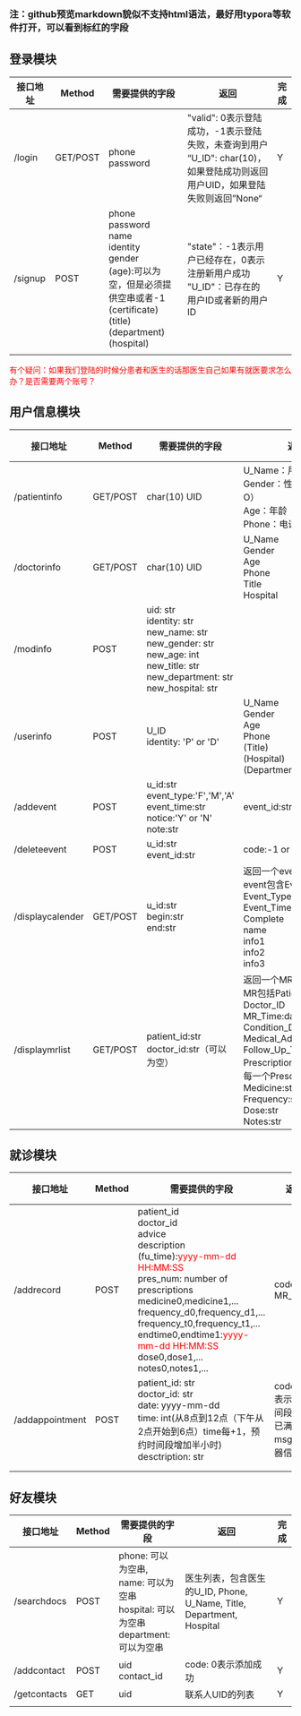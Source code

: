 ### 注：github预览markdown貌似不支持html语法，最好用typora等软件打开，可以看到标红的字段

## 登录模块

| 接口地址 | Method   | 需要提供的字段                                               | 返回                                                         | 完成 |
| -------- | -------- | ------------------------------------------------------------ | ------------------------------------------------------------ | ---- |
| /login   | GET/POST | phone<br />password                                          | "valid": 0表示登陆成功，-1表示登陆失败，未查询到用户<br />“U_ID": char(10)，如果登陆成功则返回用户UID，如果登陆失败则返回”None“ | Y    |
| /signup  | POST     | phone<br />password<br />name<br />identity<br />gender<br />(age):可以为空，但是必须提供空串或者-1<br />(certificate)<br />(title)<br />(department)<br />(hospital) | "state"：-1表示用户已经存在，0表示注册新用户成功<br />"U_ID"：已存在的用户ID或者新的用户ID | Y    |
|          |          |                                                              |                                                              |      |

<span style='color:red'>有个疑问：如果我们登陆的时候分患者和医生的话那医生自己如果有就医要求怎么办？是否需要两个账号？</span>

## 用户信息模块

| 接口地址         | Method   | 需要提供的字段                                               | 返回                                                         | 完成                                |
| ---------------- | -------- | ------------------------------------------------------------ | ------------------------------------------------------------ | ----------------------------------- |
| /patientinfo     | GET/POST | char(10) UID                                                 | U_Name：用户名<br />Gender：性别（M，F，O）<br />Age：年龄<br />Phone：电话 | <span style='color:red'>废弃</span> |
| /doctorinfo      | GET/POST | char(10) UID                                                 | U_Name<br />Gender<br />Age<br />Phone<br />Title<br />Hospital | <span style='color:red'>废弃</span> |
| /modinfo         | POST     | uid: str<br />identity: str<br />new_name: str<br />new_gender: str<br />new_age: int<br />new_title: str<br />new_department: str<br />new_hospital: str<br /> |                                                              | Y                                   |
| /userinfo        | POST     | U_ID<br />identity: 'P' or 'D'                               | U_Name<br />Gender<br />Age<br />Phone<br />(Title)<br />(Hospital)<br />(Department) | Y                                   |
| /addevent        | POST     | u_id:str<br/>event_type:'F','M','A'<br/>event_time:str<br/>notice:'Y' or 'N'<br/>note:str | event_id:str<br/>                                            | Y                                   |
| /deleteevent     | POST     | u_id:str<br/>event_id:str                                    | code:-1 or other                                             | Y                                   |
| /displaycalender | GET/POST | u_id:str<br/>begin:str<br/>end:str<br/>                      | 返回一个event列表，每个event包含Event_ID<br />Event_Type<br />Event_Time<br />Complete<br />name<br />info1<br />info2<br />info3 | Y                                   |
| /displaymrlist   | GET/POST | patient_id:str<br/>doctor_id:str（可以为空）<br/>            | 返回一个MR的列表，每个MR包括Patient_ID<br/>Doctor_ID<br/>MR_Time:datetime<br/>Condition_Descrip:str<br/>Medical_Advice:str<br/>Follow_Up_Time:datetime<br/>Prescription的List<br/>每一个Prescriptions<br/>Medicine:str<br/>Frequency:str<br/>Dose:str<br/>Notes:str<br/> | 未测试                              |

## 就诊模块

| 接口地址        | Method | 需要提供的字段                                               | 返回                                              | 完成 |
| --------------- | ------ | ------------------------------------------------------------ | ------------------------------------------------- | ---- |
| /addrecord      | POST   | patient_id<br />doctor_id<br />advice<br />description<br />(fu_time):<span style='color:red'>yyyy-mm-dd HH:MM:SS</span><br />pres_num: number of prescriptions<br />medicine0,medicine1,...<br />frequency_d0,frequency_d1,...<br />frequency_t0,frequency_t1,...<br />endtime0,endtime1:<span style='color:red'>yyyy-mm-dd HH:MM:SS</span><br />dose0,dose1,...<br />notes0,notes1,... | code:200<br />MR_ID                               | Y    |
| /addappointment | POST   | patient_id: str<br />doctor_id: str<br />date: yyyy-mm-dd<br />time: int(从8点到12点（下午从2点开始到6点）time每+1，预约时间段增加半小时)<br />desctription: str | code: -1表示该时间段人数已满<br />msg: 服务器信息 | Y    |
|                 |        |                                                              |                                                   |      |
|                 |        |                                                              |                                                   |      |

## 好友模块

| 接口地址     | Method | 需要提供的字段                                               | 返回                                                         | 完成 |
| ------------ | ------ | ------------------------------------------------------------ | ------------------------------------------------------------ | ---- |
| /searchdocs  | POST   | phone: 可以为空串,<br />name: 可以为空串<br />hospital: 可以为空串<br />department: 可以为空串 | 医生列表，包含医生的U_ID, Phone, U_Name, Title, Department, Hospital | Y    |
| /addcontact  | POST   | uid<br />contact_id                                          | code: 0表示添加成功                                          | Y    |
| /getcontacts | GET    | uid                                                          | 联系人UID的列表                                              | Y    |
|              |        |                                                              |                                                              |      |
